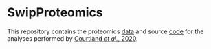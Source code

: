 # SwipProteomics
This repository contains the proteomics [data](./data/README.md) and source
[code](./analysis/README.md) for the analyses performed by 
[Courtland _et al._, 2020](https://www.biorxiv.org/content/10.1101/2020.08.06.239517v1).
